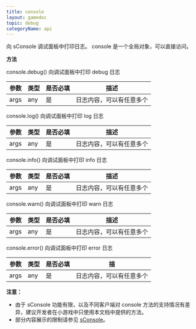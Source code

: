 ```yaml
---
title: console
layout: gamedoc
topic: debug
categoryName: api
---
```


向 sConsole 调试面板中打印日志。
console 是一个全局对象，可以直接访问。

**方法**

console.debug()
向调试面板中打印 debug 日志

|参数|类型|是否必填|描述|
|-|-|-|-|
| args | any |是|日志内容，可以有任意多个|

console.log()
向调试面板中打印 log 日志

|参数|类型|是否必填|描述|
|-|-|-|-|
| args | any |是|日志内容，可以有任意多个|

console.info()
向调试面板中打印 info 日志

|参数|类型|是否必填|描述|
|-|-|-|-|
| args | any |是|日志内容，可以有任意多个|

console.warn()
向调试面板中打印 warn 日志

|参数|类型|是否必填|描述|
|-|-|-|-|
| args | any |是|日志内容，可以有任意多个|

console.error()
向调试面板中打印 error 日志

|参数|类型|是否必填|描
|-|-|-|-|
| args | any |是|日志内容，可以有任意多个|


**注意：**
* 由于 sConsole 功能有限，以及不同客户端对 console 方法的支持情况有差异，建议开发者在小游戏中只使用本文档中提供的方法。
* 部分内容展示的限制请参见 [sConsole](/game/tutorials/devtools/smartappdebug/#sConsole)。


